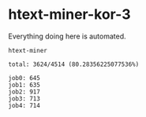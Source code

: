 # htext-miner-kor-3

Everything doing here is automated.

```
htext-miner

total: 3624/4514 (80.28356225077536%)

job0: 645
job1: 635
job2: 917
job3: 713
job4: 714
```